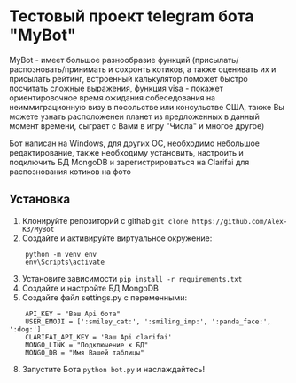 # Тестовый проект telegram бота "MyBot"

MyBot - имеет большое разнообразие функций (присылать/распозновать/принимать и сохронть котиков, а также оценивать их и присылать рейтинг, встроенный калькулятор поможет быстро посчитать сложные выражения, функция visa - покажет ориентировочное время ожидания собеседования на неиммиграционную визу в посольстве или консульстве США, также Вы можете узнать расположенеи планет из предложенных в данный момент времени, сыграет с Вами в игру "Числа" и многое другое)
 
Бот написан на Windows, для других ОС, необходимо небольшое редактирование, также необходиму установить, настроить и подключить БД MongoDB и зарегистрироваться на Clarifai для распознования котиков на фото

## Установка

1. Клонируйте репозиторий с githab `git clone https://github.com/Alex-K3/MyBot`
2. Создайте и активируйте виртуальное окружение:
```
    python -m venv env
    env\Scripts\activate
```
3. Установите зависимости `pip install -r requirements.txt`
4. Создайте и настройте БД MongoDB
5. Создайте файл settings.py с переменными:
```
    API_KEY = "Ваш Api бота"
    USER_EMOJI = [':smiley_cat:', ':smiling_imp:', ':panda_face:', ':dog:']
    CLARIFAI_API_KEY = 'Ваш Api clarifai'
    MONGO_LINK = "Подключение к БД"
    MONGO_DB = "Имя Вашей таблицы"
```
8. Запустите Бота `python bot.py` и наслаждайтесь! 